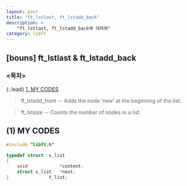 ```yaml
---
layout: post
title: "ft_lstlast, ft_lstadd_back"
description: >
    "ft_lstlast, ft_lstadd_back에 대하여"
category: libft
---
```

## [bouns] ft_lstlast & ft_lstadd_back

### <목차>
{:.lead}
[1. MY CODES](#1-my-codes)

> ft_lstadd_front -- Adds the node ’new’ at the beginning of the list.

> ft_lstsize -- Counts the number of nodes in a list.

## (1) MY CODES
~~~c
#include "libft.h"

typedef struct	s_list
{
	void			*content;
	struct s_list	*next;
}				t_list;

~~~

